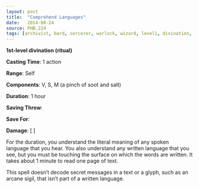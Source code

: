 ```yaml
---
layout: post
title:  "Comprehend Languages"
date:   2014-08-24
source: PHB.224
tags: [archivist, bard, sorcerer, warlock, wizard, level1, divination, ritual]
---
```


**1st-level divination (ritual)**

**Casting Time**: 1 action

**Range**: Self

**Components**: V, S, M (a pinch of soot and salt)

**Duration**: 1 hour

**Saving Throw**: 

**Save For**: 

**Damage**: [ ]

For the duration, you understand the literal meaning of any spoken language that you hear. You also understand any written language that you see, but you must be touching the surface on which the words are written. It takes about 1 minute to read one page of text. 

This spell doesn’t decode secret messages in a text or a glyph, such as an arcane sigil, that isn’t part of a written language.